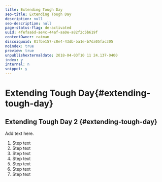 ```yaml
---
title: Extending Tough Day
seo-title: Extending Tough Day
description: null
seo-description: null
page-status-flag: de-activated
uuid: 4fefaa6d-ae4c-44af-aa0e-a82f2c5b619f
contentOwner: raiman
discoiquuid: 81fbe157-c0e4-43db-ba1e-b7da05fac305
noindex: true
preview: true
unpublishexternaldate: 2018-04-03T10 11 24.137-0400
index: y
internal: n
snippet: y
---
```


# Extending Tough Day{#extending-tough-day}

## Extending Tough Day 2 {#extending-tough-day}

Add text here.

1. Step text
1. Step text
1. Step text
1. Step text
1. Step text
1. Step text
1. Step text

